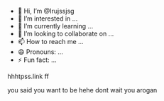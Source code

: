 - 👋 Hi, I’m @Irujssjsg
- 👀 I’m interested in ...
- 🌱 I’m currently learning ...
- 💞️ I’m looking to collaborate on ...
- 📫 How to reach me ...
- 😄 Pronouns: ...
- ⚡ Fun fact: ...

<!---00373686
Irujssjsg/Irujssjsg is a ✨ special ✨ repository because its `README.md` (this file) appears on your GitHub profile.
You can click the Preview link to take a look at your changes.
--->hhhtpss.link ff
you said you want to be 
hehe dont wait you arogan 
